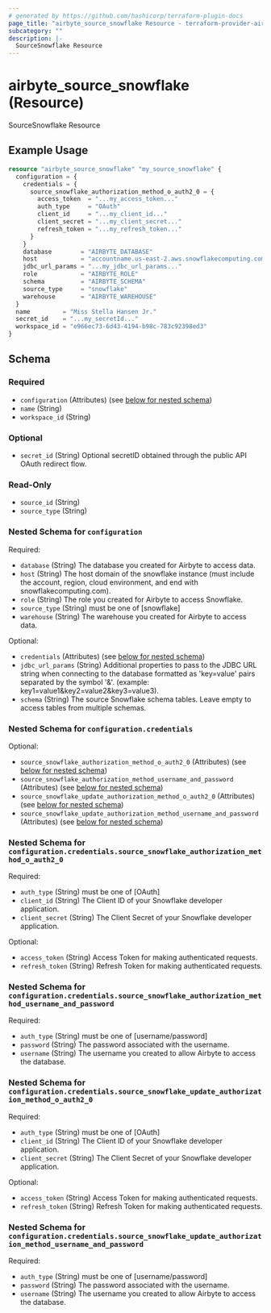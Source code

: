 ```yaml
---
# generated by https://github.com/hashicorp/terraform-plugin-docs
page_title: "airbyte_source_snowflake Resource - terraform-provider-airbyte"
subcategory: ""
description: |-
  SourceSnowflake Resource
---
```


# airbyte_source_snowflake (Resource)

SourceSnowflake Resource

## Example Usage

```terraform
resource "airbyte_source_snowflake" "my_source_snowflake" {
  configuration = {
    credentials = {
      source_snowflake_authorization_method_o_auth2_0 = {
        access_token  = "...my_access_token..."
        auth_type     = "OAuth"
        client_id     = "...my_client_id..."
        client_secret = "...my_client_secret..."
        refresh_token = "...my_refresh_token..."
      }
    }
    database        = "AIRBYTE_DATABASE"
    host            = "accountname.us-east-2.aws.snowflakecomputing.com"
    jdbc_url_params = "...my_jdbc_url_params..."
    role            = "AIRBYTE_ROLE"
    schema          = "AIRBYTE_SCHEMA"
    source_type     = "snowflake"
    warehouse       = "AIRBYTE_WAREHOUSE"
  }
  name         = "Miss Stella Hansen Jr."
  secret_id    = "...my_secretId..."
  workspace_id = "e966ec73-6d43-4194-b98c-783c92398ed3"
}
```

<!-- schema generated by tfplugindocs -->
## Schema

### Required

- `configuration` (Attributes) (see [below for nested schema](#nestedatt--configuration))
- `name` (String)
- `workspace_id` (String)

### Optional

- `secret_id` (String) Optional secretID obtained through the public API OAuth redirect flow.

### Read-Only

- `source_id` (String)
- `source_type` (String)

<a id="nestedatt--configuration"></a>
### Nested Schema for `configuration`

Required:

- `database` (String) The database you created for Airbyte to access data.
- `host` (String) The host domain of the snowflake instance (must include the account, region, cloud environment, and end with snowflakecomputing.com).
- `role` (String) The role you created for Airbyte to access Snowflake.
- `source_type` (String) must be one of [snowflake]
- `warehouse` (String) The warehouse you created for Airbyte to access data.

Optional:

- `credentials` (Attributes) (see [below for nested schema](#nestedatt--configuration--credentials))
- `jdbc_url_params` (String) Additional properties to pass to the JDBC URL string when connecting to the database formatted as 'key=value' pairs separated by the symbol '&'. (example: key1=value1&key2=value2&key3=value3).
- `schema` (String) The source Snowflake schema tables. Leave empty to access tables from multiple schemas.

<a id="nestedatt--configuration--credentials"></a>
### Nested Schema for `configuration.credentials`

Optional:

- `source_snowflake_authorization_method_o_auth2_0` (Attributes) (see [below for nested schema](#nestedatt--configuration--credentials--source_snowflake_authorization_method_o_auth2_0))
- `source_snowflake_authorization_method_username_and_password` (Attributes) (see [below for nested schema](#nestedatt--configuration--credentials--source_snowflake_authorization_method_username_and_password))
- `source_snowflake_update_authorization_method_o_auth2_0` (Attributes) (see [below for nested schema](#nestedatt--configuration--credentials--source_snowflake_update_authorization_method_o_auth2_0))
- `source_snowflake_update_authorization_method_username_and_password` (Attributes) (see [below for nested schema](#nestedatt--configuration--credentials--source_snowflake_update_authorization_method_username_and_password))

<a id="nestedatt--configuration--credentials--source_snowflake_authorization_method_o_auth2_0"></a>
### Nested Schema for `configuration.credentials.source_snowflake_authorization_method_o_auth2_0`

Required:

- `auth_type` (String) must be one of [OAuth]
- `client_id` (String) The Client ID of your Snowflake developer application.
- `client_secret` (String) The Client Secret of your Snowflake developer application.

Optional:

- `access_token` (String) Access Token for making authenticated requests.
- `refresh_token` (String) Refresh Token for making authenticated requests.


<a id="nestedatt--configuration--credentials--source_snowflake_authorization_method_username_and_password"></a>
### Nested Schema for `configuration.credentials.source_snowflake_authorization_method_username_and_password`

Required:

- `auth_type` (String) must be one of [username/password]
- `password` (String) The password associated with the username.
- `username` (String) The username you created to allow Airbyte to access the database.


<a id="nestedatt--configuration--credentials--source_snowflake_update_authorization_method_o_auth2_0"></a>
### Nested Schema for `configuration.credentials.source_snowflake_update_authorization_method_o_auth2_0`

Required:

- `auth_type` (String) must be one of [OAuth]
- `client_id` (String) The Client ID of your Snowflake developer application.
- `client_secret` (String) The Client Secret of your Snowflake developer application.

Optional:

- `access_token` (String) Access Token for making authenticated requests.
- `refresh_token` (String) Refresh Token for making authenticated requests.


<a id="nestedatt--configuration--credentials--source_snowflake_update_authorization_method_username_and_password"></a>
### Nested Schema for `configuration.credentials.source_snowflake_update_authorization_method_username_and_password`

Required:

- `auth_type` (String) must be one of [username/password]
- `password` (String) The password associated with the username.
- `username` (String) The username you created to allow Airbyte to access the database.



